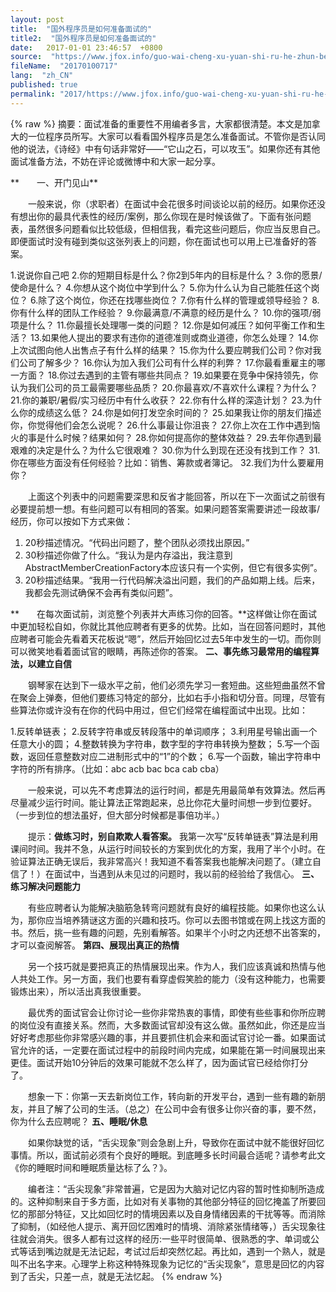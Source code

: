 ```yaml
---
layout: post
title:  "国外程序员是如何准备面试的"
title2:  "国外程序员是如何准备面试的"
date:   2017-01-01 23:46:57  +0800
source:  "https://www.jfox.info/guo-wai-cheng-xu-yuan-shi-ru-he-zhun-bei-mian-shi-de.html"
fileName:  "20170100717"
lang:  "zh_CN"
published: true
permalink: "2017/https://www.jfox.info/guo-wai-cheng-xu-yuan-shi-ru-he-zhun-bei-mian-shi-de.html"
---
```

{% raw %}
摘要：面试准备的重要性不用编者多言，大家都很清楚。本文是加拿大的一位程序员所写。大家可以看看国外程序员是怎么准备面试。不管你是否认同他的说法，《诗经》中有句话非常好——“它山之石，可以攻玉”。如果你还有其他面试准备方法，不妨在评论或微博中和大家一起分享。

**　　一、开门见山**

　　一般来说，你（求职者）在面试中会花很多时间谈论以前的经历。如果你还没有想出你的最具代表性的经历/案例，那么你现在是时候该做了。下面有张问题表，虽然很多问题看似比较低级，但相信我，看完这些问题后，你应当反思自己。即便面试时没有碰到类似这张列表上的问题，你在面试也可以用上已准备好的答案。

1.说说你自己吧
2.你的短期目标是什么？你2到5年内的目标是什么？
3.你的愿景/使命是什么？
4.你想从这个岗位中学到什么？
5.你为什么认为自己能胜任这个岗位？
6.除了这个岗位，你还在找哪些岗位？
7.你有什么样的管理或领导经验？
8.你有什么样的团队工作经验？
9.你最满意/不满意的经历是什么？
10.你的强项/弱项是什么？
11.你最擅长处理哪一类的问题？
12.你是如何减压？如何平衡工作和生活？
13.如果他人提出的要求有违你的道德准则或商业道德，你怎么处理？
14.你上次试图向他人出售点子有什么样的结果？
15.你为什么要应聘我们公司？你对我们公司了解多少？
16.你认为加入我们公司有什么样的利弊？
17.你最看重雇主的哪一方面？
18.你过去遇到的主管有哪些共同点？
19.如果要在竞争中保持领先，你认为我们公司的员工最需要哪些品质？
20.你最喜欢/不喜欢什么课程？为什么？
21.你的兼职/暑假/实习经历中有什么收获？
22.你有什么样的深造计划？
23.为什么你的成绩这么低？
24.你是如何打发空余时间的？
25.如果我让你的朋友们描述你，你觉得他们会怎么说呢？
26.什么事最让你沮丧？
27.你上次在工作中遇到恼火的事是什么时候？结果如何？
28.你如何提高你的整体效益？
29.去年你遇到最艰难的决定是什么？为什么它很艰难？
30.你为什么到现在还没有找到工作？
31.你在哪些方面没有任何经验？比如：销售、筹款或者簿记。
32.我们为什么要雇用你？

　　上面这个列表中的问题需要深思和反省才能回答，所以在下一次面试之前很有必要提前想一想。有些问题可以有相同的答案。如果问题答案需要讲述一段故事/经历，你可以按如下方式来做：

1. 20秒描述情况。“代码出问题了，整个团队必须找出原因。”
2. 30秒描述你做了什么。“我认为是内存溢出，我注意到AbstractMemberCreationFactory本应该只有一个实例，但它有很多实例”。
3. 20秒描述结果。“我用一行代码解决溢出问题，我们的产品如期上线。后来，我都会先测试确保不会再有类似问题”。

**　　在每次面试前，浏览整个列表并大声练习你的回答。**这样做让你在面试中更加轻松自如，你就比其他应聘者有更多的优势。比如，当在回答问题时，其他应聘者可能会先看着天花板说“嗯”，然后开始回忆过去5年中发生的一切。而你则可以微笑地看着面试官的眼睛，再陈述你的答案。
**二、事先练习最常用的编程算法，以建立自信**

　　钢琴家在达到下一级水平之前，他们必须先学习一套短曲。这些短曲虽然不曾在聚会上弹奏，但他们要练习特定的部分，比如右手小指和切分音。同理，尽管有些算法你或许没有在你的代码中用过，但它们经常在编程面试中出现。比如：

1.反转单链表；
2.反转字符串或反转段落中的单词顺序；
3.利用星号输出画一个任意大小的圆；
4.整数转换为字符串，数字型的字符串转换为整数；
5.写一个函数，返回任意整数对应二进制形式中的“1”的个数；
6.写一个函数，输出字符串中字符的所有排序。（比如：abc acb bac bca cab cba）

　　一般来说，可以先不考虑算法的运行时间，都是先用最简单有效算法。然后再尽量减少运行时间。能让算法正常跑起来，总比你花大量时间想一步到位要好。（一步到位的想法虽好，但大部分时候都是事倍功半。）

　　提示：**做练习时，别自欺欺人看答案。**
我第一次写“反转单链表”算法是利用课间时间。我并不急，从运行时间较长的方案到优化的方案，我用了半个小时。在验证算法正确无误后，我非常高兴！我知道不看答案我也能解决问题了。（建立自信了！）在面试中，当遇到从未见过的问题时，我以前的经验给了我信心。
**三、练习解决问题能力**

　　有些应聘者认为能解决脑筋急转弯问题就有良好的编程技能。如果你也这么认为，那你应当培养猜谜这方面的兴趣和技巧。你可以去图书馆或在网上找这方面的书。然后，挑一些有趣的问题，先别看解答。如果半个小时之内还想不出答案的，才可以查阅解答。
**第四、展现出真正的热情**

　　另一个技巧就是要把真正的热情展现出来。作为人，我们应该真诚和热情与他人共处工作。另一方面，我们也要有看穿虚假笑脸的能力（没有这种能力，也需要锻炼出来），所以活出真我很重要。

　　最优秀的面试官会让你讨论一些你非常热衷的事情，即使有些些事和你所应聘的岗位没有直接关系。然而，大多数面试官却没有这么做。虽然如此，你还是应当好好考虑那些你非常感兴趣的事，并且要抓住机会来和面试官讨论一番。如果面试官允许的话，一定要在面试过程中的前段时间内完成，如果能在第一时间展现出来更佳。面试开始10分钟后的效果可能就不怎么样了，因为面试官已经给你打分了。

　　想象一下：你第一天去新岗位工作，转向新的开发平台，遇到一些有趣的新朋友，并且了解了公司的生活。（总之）在公司中会有很多让你兴奋的事，要不然，你为什么去应聘呢？
**五、睡眠/休息**

　　如果你缺觉的话，“舌尖现象”则会急剧上升，导致你在面试中就不能很好回忆事情。所以，面试前必须有个良好的睡眠。到底睡多长时间最合适呢？请参考此文《你的睡眠时间和睡眠质量达标了么？》。

　　编者注：“舌尖现象”非常普遍，它是因为大脑对记忆内容的暂时性抑制所造成的。这种抑制来自于多方面，比如对有关事物的其他部分特征的回忆掩盖了所要回忆的那部分特征，又比如回忆时的情境因素以及自身情绪因素的干扰等等。而消除了抑制，（如经他人提示、离开回忆困难时的情境、消除紧张情绪等，）舌尖现象往往就会消失。很多人都有过这样的经历:一些平时很简单、很熟悉的字、单词或公式等话到嘴边就是无法记起，考试过后却突然忆起。再比如，遇到一个熟人，就是叫不出名字来。心理学上称这种特殊现象为记忆的“舌尖现象”，意思是回忆的内容到了舌尖，只差一点，就是无法忆起。
{% endraw %}
